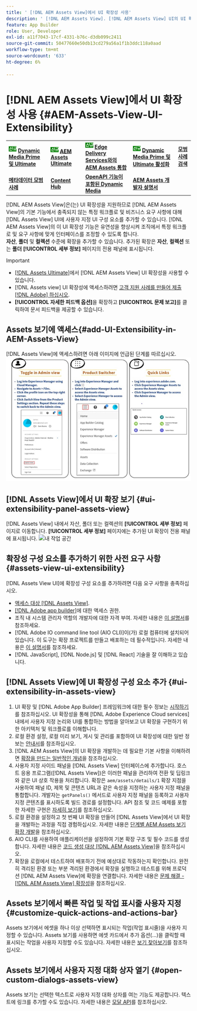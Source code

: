 ```yaml
---
title: ' [!DNL AEM Assets View]에서 UI 확장성 사용'
description: ' [!DNL AEM Assets View]. [!DNL AEM Assets View] UI의 UI 확장성 기능에 대해 알아봅니다. UI를 통해 특정 비즈니스 요구 사항을 충족하는 사용자 지정 UI 구성 요소를 추가할 수 있습니다.'
feature: App Builder
role: User, Developer
exl-id: a11f7043-17cf-4331-b76c-d3db099c2411
source-git-commit: 50477660e50db13cd279a56a1f1b3ddc118a0aad
workflow-type: tm+mt
source-wordcount: '633'
ht-degree: 6%

---
```


# [!DNL AEM Assets View]에서 UI 확장성 사용 {#AEM-Assets-View-UI-Extensibility}

<table>
    <tr>
        <td>
            <sup style= "background-color:#008000; color:#FFFFFF; font-weight:bold"><i>신규</i></sup> <a href="/help/assets/dynamic-media/dm-prime-ultimate.md"><b>Dynamic Media Prime 및 Ultimate</b></a>
        </td>
        <td>
            <sup style= "background-color:#008000; color:#FFFFFF; font-weight:bold"><i>신규</i></sup> <a href="/help/assets/assets-ultimate-overview.md"><b>AEM Assets Ultimate</b></a>
        </td>
        <td>
            <sup style= "background-color:#008000; color:#FFFFFF; font-weight:bold"><i>신규</i></sup> <a href="/help/assets/integrate-aem-assets-edge-delivery-services.md"><b>Edge Delivery Services와의 AEM Assets 통합</b></a>
        </td>
          <td>
            <sup style= "background-color:#008000; color:#FFFFFF; font-weight:bold"><i>신규</i></sup> <a href="/help/assets/dynamic-media/enable-dynamic-media-prime-and-ultimate.md"><b>Dynamic Media Prime 및 Ultimate 활성화</b></a>
        </td>
        <td>
            <a href="/help/assets/search-best-practices.md"><b>모범 사례 검색</b></a>
        </td>
    </tr>
    <tr>
        <td>
            <a href="/help/assets/metadata-best-practices.md"><b>메타데이터 모범 사례</b></a>
        </td>
        <td>
            <a href="/help/assets/product-overview.md"><b>Content Hub</b></a>
        </td>
        <td>
            <a href="/help/assets/dynamic-media-open-apis-overview.md"><b>OpenAPI 기능이 포함된 Dynamic Media</b></a>
        </td>
        <td>
            <a href="https://developer.adobe.com/experience-cloud/experience-manager-apis/"><b>AEM Assets 개발자 설명서</b></a>
        </td>
    </tr>
</table>

[!DNL AEM Assets View]은(는) UI 확장성을 지원하므로 [!DNL AEM Assets View]의 기본 기능에서 충족되지 않는 특정 워크플로 및 비즈니스 요구 사항에 대해 [!DNL Assets View] UI에 사용자 지정 UI 구성 요소를 추가할 수 있습니다. [!DNL AEM Assets View]의 이 UI 확장성 기능은 유연성을 향상시켜 조직에서 특정 워크플로 및 요구 사항에 맞게 인터페이스를 조정할 수 있도록 합니다.\
**자산**, **폴더** 및 **컬렉션** 수준에 확장을 추가할 수 있습니다. 추가된 확장은 **자산**, **컬렉션** 또는 **폴더** **[!UICONTROL 세부 정보]** 페이지의 전용 패널에 표시됩니다.

>[!IMPORTANT]
>
> * [[!DNL Assets Ultimate]](/help/assets/assets-ultimate-overview.md)에서 [!DNL AEM Assets View] UI 확장성을 사용할 수 있습니다.
> * [!DNL Assets view] UI 확장성에 액세스하려면 [고객 지원 사례를 만들어 제출 [!DNL Adobe] 하십시오](https://helpx.adobe.com/kr/enterprise/using/support-for-experience-cloud.html).
> * **[!UICONTROL 자세한 피드백 옵션]**&#x200B;을 확장하고 **[!UICONTROL 문제 보고]**&#x200B;를 클릭하여 문서 피드백을 제공할 수 있습니다.

## <a id="1"></a> Assets 보기에 액세스{#add-UI-Extensibility-in-AEM-Assets-View}

[!DNL Assets View]에 액세스하려면 아래 이미지에 언급된 단계를 따르십시오.
![access-assets-view-ui](/help/assets/assets/access-assets-view.jpg)

## [!DNL Assets View]에서 UI 확장 보기 {#ui-extensibility-panel-assets-view}

[!DNL Assets View] 내에서 자산, 폴더 또는 컬렉션의 **[!UICONTROL 세부 정보]** 페이지로 이동합니다. **[!UICONTROL 세부 정보]** 페이지에는 추가된 UI 확장이 전용 패널에 표시됩니다.
![내 작업 공간](/help/assets/assets/my-workspace-assets-view3.png)

## 확장성 구성 요소를 추가하기 위한 사전 요구 사항{#assets-view-ui-extensibility}

[!DNL Assets View UI]에 확장성 구성 요소를 추가하려면 다음 요구 사항을 충족하십시오.

* [액세스 대상 [!DNL Assets View]](#1).
* [[!DNL Adobe app builder]](https://developer.adobe.com/app-builder/docs/overview/)에 대한 액세스 권한.
* 조직 내 시스템 관리자 역할의 개발자에 대한 자격 부여. 자세한 내용은 [이 설명서](https://developer.adobe.com/uix/docs/guides/get-access/)를 참조하세요.
* [!DNL Adobe IO command line tool (AIO CLI)]이(가) 로컬 컴퓨터에 설치되어 있습니다. 이 도구는 확장 프로젝트를 만들고 배포하는 데 필수적입니다. 자세한 내용은 [이 설명서](https://developer.adobe.com/app-builder/docs/getting_started/#local-environment-set-up)를 참조하세요.
* [!DNL JavaScript], [!DNL Node.js] 및 [!DNL React] 기술을 잘 이해하고 있습니다.

## [!DNL Assets View]에 UI 확장성 구성 요소 추가 {#ui-extensibility-in-assets-view}

1. UI 확장 및 [!DNL Adobe App Builder] 프레임워크에 대한 필수 정보는 [시작하기](https://developer.adobe.com/uix/docs/getting-started/)를 참조하십시오. UI 확장성을 통해 [!DNL Adobe Experience Cloud services] 내에서 사용자 지정 논리와 UI를 통합하는 방법을 알아보고 UI 확장을 구현하기 위한 아키텍처 및 워크플로를 이해합니다.
1. 로컬 환경 설정, 로컬 미리 보기, 게시 및 관리를 포함하여 UI 확장성에 대한 일반 정보는 [안내서](https://developer.adobe.com/uix/docs/guides/)를 참조하십시오.
1. [!DNL AEM Assets View]의 UI 확장을 개발하는 데 필요한 기본 사항을 이해하려면 [확장을 만드는 일반적인 개념](https://developer.adobe.com/uix/docs/services/aem-assets-view/api/commons/)을 참조하십시오.
1. 사용자 지정 사이드 패널을 [!DNL Assets View] 인터페이스에 추가합니다. 호스트 응용 프로그램([!DNL Assets View])은 이러한 패널을 관리하여 전환 및 딥링크와 같은 UI 상호 작용을 처리합니다. 확장은 `aem/assets/details/1` 확장 지점을 사용하여 패널 ID, 제목 및 콘텐츠 URL과 같은 속성을 지정하는 사용자 지정 패널을 통합합니다. 개발자는 `getPanels()` 메서드로 사용자 지정 패널을 등록하고 사용자 지정 콘텐츠를 표시하도록 빌드 경로를 설정합니다. API 참조 및 코드 예제를 포함한 자세한 구현은 [자세히 보기](https://developer.adobe.com/uix/docs/services/aem-assets-view/api/details-view/)를 참조하십시오.
1. 로컬 환경을 설정하고 첫 번째 UI 확장을 만들어 [!DNL Assets View]에서 UI 확장을 개발하는 과정을 직접 경험하십시오. 자세한 내용은 [단계별 AEM Assets 보기 확장 개발](https://developer.adobe.com/uix/docs/services/aem-assets-view/extension-development/)을 참조하십시오.
1. AIO CLI를 사용하여 애플리케이션을 설정하여 기본 확장 구조 및 필수 코드를 생성합니다. 자세한 내용은 [코드 생성 대상 [!DNL AEM Assets View]](https://developer.adobe.com/uix/docs/services/aem-assets-view/code-generation/)을 참조하십시오.
1. 확장을 로컬에서 테스트하여 배포하기 전에 예상대로 작동하는지 확인합니다. 완전히 격리된 환경 또는 부분 격리된 환경에서 확장을 실행하고 테스트를 위해 프로덕션 [!DNL AEM Assets View]에 확장을 연결합니다. 자세한 내용은 [문제 해결 - [!DNL AEM Assets View] 확장성](https://developer.adobe.com/uix/docs/services/aem-assets-view/debug/)을 참조하십시오.

## Assets 보기에서 빠른 작업 및 작업 표시줄 사용자 지정 {#customize-quick-actions-and-actions-bar}

Assets 보기에서 에셋을 하나 이상 선택하면 표시되는 작업(작업 표시줄)을 사용자 지정할 수 있습니다. Assets 보기를 사용하면 에셋 카드에서 추가 옵션(...)을 클릭할 때 표시되는 작업을 사용자 지정할 수도 있습니다. 자세한 내용은 [보기 찾아보기](https://developer.adobe.com/uix/docs/services/aem-assets-view/api/browse-view/)를 참조하십시오.

## Assets 보기에서 사용자 지정 대화 상자 열기 {#open-custom-dialogs-assets-view}

Assets 보기는 선택한 텍스트로 사용자 지정 대화 상자를 여는 기능도 제공합니다. 텍스트에 링크를 추가할 수도 있습니다. 자세한 내용은 [모달 API](https://developer.adobe.com/uix/docs/services/aem-assets-view/api/commons/#modal-api)를 참조하십시오.
